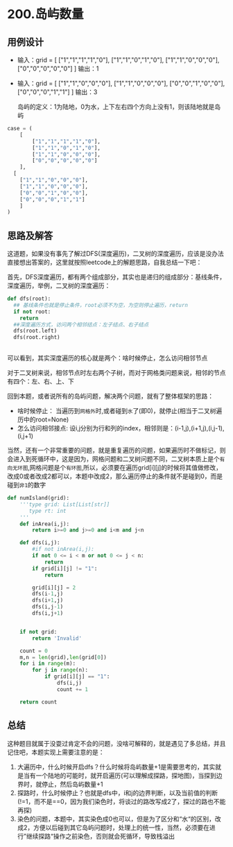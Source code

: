 # 200.岛屿数量

## 用例设计

* 输入：grid = [
  ["1","1","1","1","0"],
  ["1","1","0","1","0"],
  ["1","1","0","0","0"],
  ["0","0","0","0","0"]
  ]
  输出：1
  
* 输入：grid = [
    ["1","1","0","0","0"],
    ["1","1","0","0","0"],
    ["0","0","1","0","0"],
    ["0","0","0","1","1"]
  ]
  输出：3

  岛屿的定义：1为陆地，0为水，上下左右四个方向上没有1，则该陆地就是岛屿

```python
case = (
	[
		["1","1","1","1","0"],
		["1","1","0","1","0"],
		["1","1","0","0","0"],
		["0","0","0","0","0"]
	],
  [
  	["1","1","0","0","0"],
  	["1","1","0","0","0"],
  	["0","0","1","0","0"],
  	["0","0","0","1","1"]
	]
)
```



## 思路及解答

这道题，如果没有事先了解过DFS(深度遍历)，二叉树的深度遍历，应该是没办法直接想出答案的，这里就按照leetcode上的解题思路，自我总结一下吧：

首先，DFS深度遍历，都有两个组成部分，其实也是递归的组成部分：基线条件，深度遍历，举例，二叉树的深度遍历：

```python
def dfs(root):
  ## 基线条件也就是停止条件，root必须不为空，为空则停止遍历，return
  if not root:
    return
  ##深度遍历方式，访问两个相邻结点：左子结点、右子结点
  dfs(root.left)
  dfs(root.right)
  
```

可以看到，其实深度遍历的核心就是两个：啥时候停止，怎么访问相邻节点

对于二叉树来说，相邻节点时左右两个子树，而对于网格类问题来说，相邻的节点有四个：左、右、上、下

回到本题，或者说所有的岛屿问题，解决两个问题，就有了整体框架的思路：

* 啥时候停止： 当遍历到`网格外`时,或者碰到`水`了(即0)，就停止(相当于二叉树遍历中的root=None)
* 怎么访问相邻接点: 设i,j分别为行和列的index，相邻则是：(i-1,j),(i+1,j),(i,j-1),(i,j+1)

当然，还有一个非常重要的问题，就是重复遍历的问题，如果遍历时不做标记，则会进入到死循环中，这是因为，网格问题和二叉树问题不同，二叉树本质上是个`有向无环图`,网格问题是个`有环图`,所以，必须要在遍历grid[i][j\]的时候将其值做修改，改成0或者改成2都可以，本题中改成2，那么遍历停止的条件就不是碰到0，而是碰到`非1`的数字

```python
def numIsland(grid):
    '''type grid: List[List[str]]
       type rt: int
    '''
    def inArea(i,j):
        return i>=0 and j>=0 and i<m and j<n

    def dfs(i,j):
        #if not inArea(i,j):
        if not 0 <= i < m or not 0 <= j < n:
            return
        if grid[i][j] != "1":
            return

        grid[i][j] = 2
        dfs(i-1,j)
        dfs(i+1,j)
        dfs(i,j-1)
        dfs(i,j+1)


    if not grid:
        return 'Invalid'

    count = 0
    m,n = len(grid),len(grid[0])
    for i in range(m):
        for j in range(n):
            if grid[i][j] == "1":
                dfs(i,j)
                count += 1

    return count
```



## 总结

这种题目就属于没耍过肯定不会的问题，没啥可解释的，就是遇见了多总结，并且记住吧，本题实现上需要注意的是：

1. 大遍历中，什么时候开启dfs？什么时候将岛屿数量+1是需要思考的，其实就是当有一个陆地的可能时，就开启遍历(可以理解成探路，探地图)，当探到边界时，就停止，然后岛屿数量+1
2. 探路时，什么时候停止？也就是dfs中，i和j的边界判断，以及当前值的判断(!=1，而不是==0，因为我们染色时，将谈过的路改写成2了，探过的路也不能再探)
3. 染色的问题，本题中，其实染色成0也可以，但是为了区分和“水“的区别，改成2，方便以后碰到其它岛屿问题时，处理上的统一性，当然，必须要在进行”继续探路“操作之前染色，否则就会死循环，导致栈溢出

